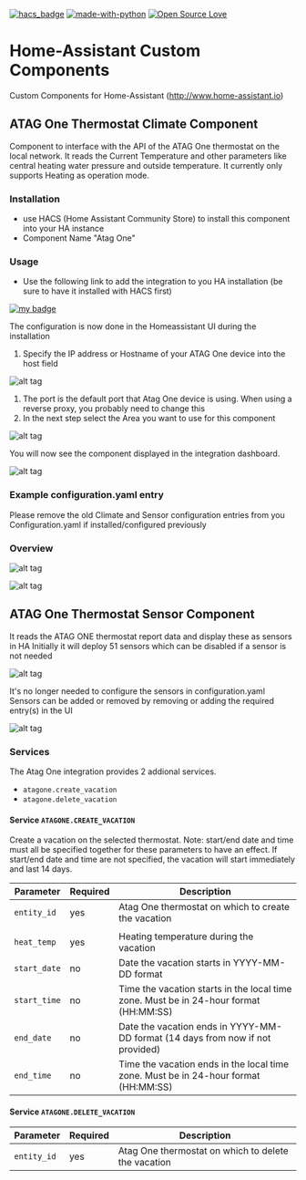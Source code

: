 [![hacs_badge](https://img.shields.io/badge/HACS-Default-orange.svg)](https://github.com/custom-components/hacs) [![made-with-python](https://img.shields.io/badge/Made%20with-Python-1f425f.svg)](https://www.python.org/) [![Open Source Love](https://badges.frapsoft.com/os/v1/open-source.svg?v=103)](https://github.com/ellerbrock/open-source-badges/)
# Home-Assistant Custom Components
Custom Components for Home-Assistant (http://www.home-assistant.io)

## ATAG One Thermostat Climate Component
Component to interface with the API of the ATAG One thermostat on the local network.
It reads the Current Temperature and other parameters like central heating water pressure and outside temperature. It currently only supports Heating as operation mode.

### Installation
* use HACS (Home Assistant Community Store) to install this component into your HA instance
* Component Name "Atag One"

### Usage

* Use the following link to add the integration to you HA installation (be sure to have it installed with HACS first)

[![my badge](https://my.home-assistant.io/badges/config_flow_start.svg)](https://my.home-assistant.io/redirect/config_flow_start?domain=atagone)

The configuration is now done in the Homeassistant UI during the installation
1. Specify the IP address or Hostname of your ATAG One device into the host field

![alt tag](https://github.com/herikw/home-assistant-custom-components/blob/master/screenshots/AoneDetails.png?raw=true "Screenshot")

1. The port is the default port that Atag One device is using. When using a reverse proxy, you probably need to change this
1. In the next step select the Area you want to use for this component

![alt tag](https://github.com/herikw/home-assistant-custom-components/blob/master/screenshots/AoneSucces.png?raw=true "Screenshot")

You will now see the component displayed in the integration dashboard.

![alt tag](https://github.com/herikw/home-assistant-custom-components/blob/master/screenshots/AoneSucces.png?raw=true "Screenshot")


### Example configuration.yaml entry
 Please remove the old Climate and Sensor configuration entries from you Configuration.yaml if installed/configured previously

### Overview

![alt tag](https://github.com/herikw/home-assistant-custom-components/blob/master/screenshots/climate.png?raw=true "Screenshot")

![alt tag](https://github.com/herikw/home-assistant-custom-components/blob/master/screenshots/details.png?raw=true "Screenshot")

## ATAG One Thermostat Sensor Component
It reads the ATAG ONE thermostat report data and display these as sensors in HA
Initially it will deploy 51 sensors which can be disabled if a sensor is not needed

![alt tag](https://github.com/herikw/home-assistant-custom-components/blob/master/screenshots/AoneSensors.png?raw=true "Screenshot")

It's no longer needed to configure the sensors in configuration.yaml
Sensors can be added or removed by removing or adding the required entry(s) in the UI

![alt tag](https://github.com/herikw/home-assistant-custom-components/blob/master/screenshots/disable-sensor.png?raw=true "Screenshot")

### Services
The Atag One integration provides 2 addional services.
- `atagone.create_vacation`
- `atagone.delete_vacation`

#### Service `ATAGONE.CREATE_VACATION`

Create a vacation on the selected thermostat. Note: start/end date and time must all be specified together for these parameters to have an effect. If start/end date and time are not specified, the vacation will start immediately and last 14 days.


| Parameter              | Required | Description                                                                                        |
| ---------------------- | -------- | -------------------------------------------------------------------------------------------------- |
| `entity_id`            | yes      | Atag One thermostat on which to create the vacation	                                               |
|                                                                                                                                        |
| `heat_temp`            | yes      | Heating temperature during the vacation                                                            |
| `start_date`           | no       | Date the vacation starts in YYYY-MM-DD format                                                      |
| `start_time`           | no       | Time the vacation starts in the local time zone. Must be in 24-hour format (HH:MM:SS)              |
| `end_date`             | no       | Date the vacation ends in YYYY-MM-DD format (14 days from now if not provided)                     |
| `end_time`             | no       | Time the vacation ends in the local time zone. Must be in 24-hour format (HH:MM:SS)                |


#### Service `ATAGONE.DELETE_VACATION`

| Parameter              | Required | Description                                                                                        |
| ---------------------- | -------- | -------------------------------------------------------------------------------------------------- |
| `entity_id`            | yes      | Atag One thermostat on which to delete the vacation	                                               |
